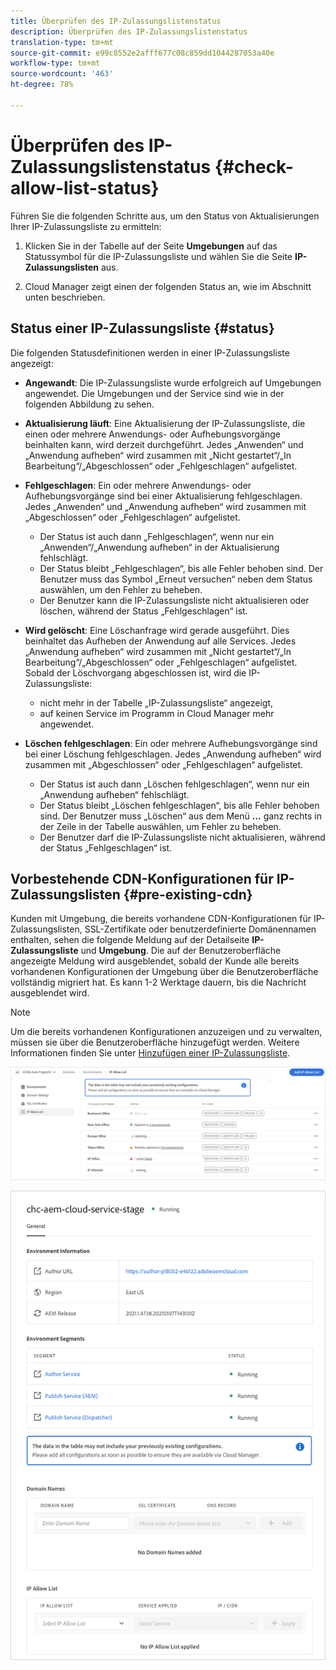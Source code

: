 ```yaml
---
title: Überprüfen des IP-Zulassungslistenstatus
description: Überprüfen des IP-Zulassungslistenstatus
translation-type: tm+mt
source-git-commit: e99c8552e2afff677c08c859dd1044287053a40e
workflow-type: tm+mt
source-wordcount: '463'
ht-degree: 78%

---
```



# Überprüfen des IP-Zulassungslistenstatus {#check-allow-list-status}

Führen Sie die folgenden Schritte aus, um den Status von Aktualisierungen Ihrer IP-Zulassungsliste zu ermitteln:

1. Klicken Sie in der Tabelle auf der Seite **Umgebungen** auf das Statussymbol für die IP-Zulassungsliste und wählen Sie die Seite **IP-Zulassungslisten** aus.

1. Cloud Manager zeigt einen der folgenden Status an, wie im Abschnitt unten beschrieben.

## Status einer IP-Zulassungsliste {#status}

Die folgenden Statusdefinitionen werden in einer IP-Zulassungsliste angezeigt:

* **Angewandt**: Die IP-Zulassungsliste wurde erfolgreich auf Umgebungen angewendet.  Die Umgebungen und der Service sind wie in der folgenden Abbildung zu sehen.

* **Aktualisierung läuft**: Eine Aktualisierung der IP-Zulassungsliste, die einen oder mehrere Anwendungs- oder Aufhebungsvorgänge beinhalten kann, wird derzeit durchgeführt. Jedes „Anwenden“ und „Anwendung aufheben“ wird zusammen mit „Nicht gestartet“/„In Bearbeitung“/„Abgeschlossen“ oder „Fehlgeschlagen“ aufgelistet.

* **Fehlgeschlagen**: Ein oder mehrere Anwendungs- oder Aufhebungsvorgänge sind bei einer Aktualisierung fehlgeschlagen. Jedes „Anwenden“ und „Anwendung aufheben“ wird zusammen mit „Abgeschlossen“ oder „Fehlgeschlagen“ aufgelistet.
   * Der Status ist auch dann „Fehlgeschlagen“, wenn nur ein „Anwenden“/„Anwendung aufheben“ in der Aktualisierung fehlschlägt.
   * Der Status bleibt „Fehlgeschlagen“, bis alle Fehler behoben sind. Der Benutzer muss das Symbol „Erneut versuchen“ neben dem Status auswählen, um den Fehler zu beheben.
   * Der Benutzer kann die IP-Zulassungsliste nicht aktualisieren oder löschen, während der Status „Fehlgeschlagen“ ist.

* **Wird gelöscht**: Eine Löschanfrage wird gerade ausgeführt. Dies beinhaltet das Aufheben der Anwendung auf alle Services. Jedes „Anwendung aufheben“ wird zusammen mit „Nicht gestartet“/„In Bearbeitung“/„Abgeschlossen“ oder „Fehlgeschlagen“ aufgelistet.
Sobald der Löschvorgang abgeschlossen ist, wird die IP-Zulassungsliste:
   * nicht mehr in der Tabelle „IP-Zulassungsliste“ angezeigt,
   * auf keinen Service im Programm in Cloud Manager mehr angewendet.

* **Löschen fehlgeschlagen**: Ein oder mehrere Aufhebungsvorgänge sind bei einer Löschung fehlgeschlagen. Jedes „Anwendung aufheben“ wird zusammen mit „Abgeschlossen“ oder „Fehlgeschlagen“ aufgelistet.

   * Der Status ist auch dann „Löschen fehlgeschlagen“, wenn nur ein „Anwendung aufheben“ fehlschlägt.
   * Der Status bleibt „Löschen fehlgeschlagen“, bis alle Fehler behoben sind. Der Benutzer muss „Löschen“ aus dem Menü **...** ganz rechts in der Zeile in der Tabelle auswählen, um Fehler zu beheben.
   * Der Benutzer darf die IP-Zulassungsliste nicht aktualisieren, während der Status „Fehlgeschlagen“ ist.

## Vorbestehende CDN-Konfigurationen für IP-Zulassungslisten {#pre-existing-cdn}

Kunden mit Umgebung, die bereits vorhandene CDN-Konfigurationen für IP-Zulassungslisten, SSL-Zertifikate oder benutzerdefinierte Domänennamen enthalten, sehen die folgende Meldung auf der Detailseite **IP-Zulassungsliste** und **Umgebung**. Die auf der Benutzeroberfläche angezeigte Meldung wird ausgeblendet, sobald der Kunde alle bereits vorhandenen Konfigurationen der Umgebung über die Benutzeroberfläche vollständig migriert hat. Es kann 1-2 Werktage dauern, bis die Nachricht ausgeblendet wird.

>[!NOTE]
>Um die bereits vorhandenen Konfigurationen anzuzeigen und zu verwalten, müssen sie über die Benutzeroberfläche hinzugefügt werden. Weitere Informationen finden Sie unter [Hinzufügen einer IP-Zulassungsliste](/help/implementing/cloud-manager/ip-allow-lists/add-ip-allow-lists.md).

![](/help/implementing/cloud-manager/assets/ip-allow-list-message1.png)

![](/help/implementing/cloud-manager/assets/ip-allow-list-message2.png)

